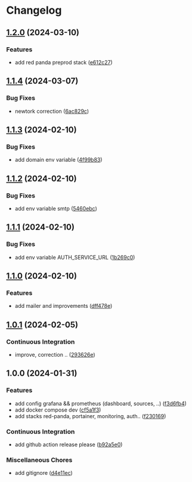 # Changelog

## [1.2.0](https://github.com/Andesite-Lab/DevOps/compare/v1.1.4...v1.2.0) (2024-03-10)


### Features

* add red panda preprod stack ([e612c27](https://github.com/Andesite-Lab/DevOps/commit/e612c277a73748c955ab923844063a66bc12fca9))

## [1.1.4](https://github.com/Andesite-Lab/DevOps/compare/v1.1.3...v1.1.4) (2024-03-07)


### Bug Fixes

* newtork correction ([6ac829c](https://github.com/Andesite-Lab/DevOps/commit/6ac829cc646bbecdb5a21182f1b062e3c8b97a86))

## [1.1.3](https://github.com/Andesite-Lab/DevOps/compare/v1.1.2...v1.1.3) (2024-02-10)


### Bug Fixes

* add domain env variable ([4f99b83](https://github.com/Andesite-Lab/DevOps/commit/4f99b831d31da44152b0971670d29698e7506da9))

## [1.1.2](https://github.com/Andesite-Lab/DevOps/compare/v1.1.1...v1.1.2) (2024-02-10)


### Bug Fixes

* add env variable smtp ([5460ebc](https://github.com/Andesite-Lab/DevOps/commit/5460ebc0ace9fc976b057d545b86501db02dced7))

## [1.1.1](https://github.com/Andesite-Lab/DevOps/compare/v1.1.0...v1.1.1) (2024-02-10)


### Bug Fixes

* add env variable AUTH_SERVICE_URL ([1b269c0](https://github.com/Andesite-Lab/DevOps/commit/1b269c0868cd0a2f16bbf9b14aea79db00cfc3b7))

## [1.1.0](https://github.com/Andesite-Lab/DevOps/compare/v1.0.1...v1.1.0) (2024-02-10)


### Features

* add mailer and improvements ([dff478e](https://github.com/Andesite-Lab/DevOps/commit/dff478e94013dce3a7d0fab5e359b9b6d3a9b51a))

## [1.0.1](https://github.com/Andesite-Lab/DevOps/compare/v1.0.0...v1.0.1) (2024-02-05)


### Continuous Integration

* improve, correction .. ([293626e](https://github.com/Andesite-Lab/DevOps/commit/293626e59aea2166f338a09e10988b1675bcfc43))

## 1.0.0 (2024-01-31)


### Features

* add config grafana && prometheus (dashboard, sources, ..) ([f3d6fb4](https://github.com/Andesite-Lab/DevOps/commit/f3d6fb400b9e9ddc8c9177d51edbee47dfea8021))
* add docker compose dev ([cf5a1f3](https://github.com/Andesite-Lab/DevOps/commit/cf5a1f3938754791b2ce783b6cde986669ae6ec1))
* add stacks red-panda, portainer, monitoring, auth.. ([f230169](https://github.com/Andesite-Lab/DevOps/commit/f230169f131d1cd7eb119d658acbbcb121ce77a7))


### Continuous Integration

* add github action release please ([b92a5e0](https://github.com/Andesite-Lab/DevOps/commit/b92a5e039f9bfdb40b03949308262d7351e41011))


### Miscellaneous Chores

* add gitignore ([d4e11ec](https://github.com/Andesite-Lab/DevOps/commit/d4e11ec473461400446f622f79c7788259d2a429))

